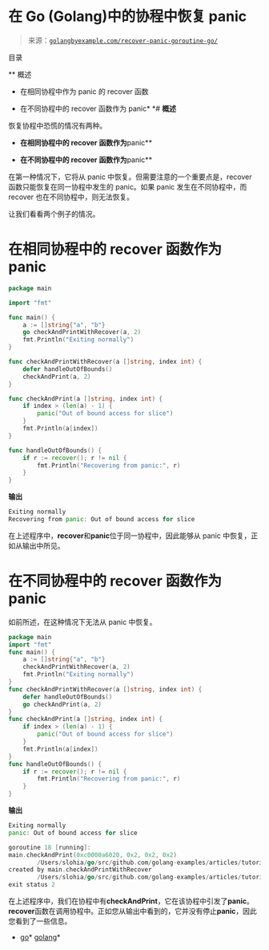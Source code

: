 <!--yml

分类：未分类

日期：2024-10-13 06:26:01

-->

# 在 Go (Golang)中的协程中恢复 panic

> 来源：[`golangbyexample.com/recover-panic-goroutine-go/`](https://golangbyexample.com/recover-panic-goroutine-go/)

目录

**   概述

+   在相同协程中作为 panic 的 recover 函数

+   在不同协程中的 recover 函数作为 panic*  *# **概述**

恢复协程中恐慌的情况有两种。

+   **在相同协程中的 recover 函数作为**panic**

+   **在不同协程中的 recover 函数作为**panic**

在第一种情况下，它将从 panic 中恢复。但需要注意的一个重要点是，recover 函数只能恢复在同一协程中发生的 panic。如果 panic 发生在不同协程中，而 recover 也在不同协程中，则无法恢复。

让我们看看两个例子的情况。

# ****在相同协程中的 recover 函数作为 panic****

```go
package main

import "fmt"

func main() {
    a := []string{"a", "b"}
    go checkAndPrintWithRecover(a, 2)
    fmt.Println("Exiting normally")
}

func checkAndPrintWithRecover(a []string, index int) {
    defer handleOutOfBounds()
    checkAndPrint(a, 2)
}

func checkAndPrint(a []string, index int) {
    if index > (len(a) - 1) {
        panic("Out of bound access for slice")
    }
    fmt.Println(a[index])
}

func handleOutOfBounds() {
    if r := recover(); r != nil {
        fmt.Println("Recovering from panic:", r)
    }
}
```

**输出**

```go
Exiting normally
Recovering from panic: Out of bound access for slice
```

在上述程序中，**recover**和**panic**位于同一协程中，因此能够从 panic 中恢复，正如从输出中所见。

# **在不同协程中的 recover 函数作为 panic**

如前所述，在这种情况下无法从 panic 中恢复。

```go
package main
import "fmt"
func main() {
    a := []string{"a", "b"}
    checkAndPrintWithRecover(a, 2)
    fmt.Println("Exiting normally")
}
func checkAndPrintWithRecover(a []string, index int) {
    defer handleOutOfBounds()
    go checkAndPrint(a, 2)
}
func checkAndPrint(a []string, index int) {
    if index > (len(a) - 1) {
        panic("Out of bound access for slice")
    }
    fmt.Println(a[index])
}
func handleOutOfBounds() {
    if r := recover(); r != nil {
        fmt.Println("Recovering from panic:", r)
    }
}
```

**输出**

```go
Exiting normally
panic: Out of bound access for slice

goroutine 18 [running]:
main.checkAndPrint(0xc0000a6020, 0x2, 0x2, 0x2)
        /Users/slohia/go/src/github.com/golang-examples/articles/tutorial/panicRecover/goroutine/main.go:19 +0xe2
created by main.checkAndPrintWithRecover
        /Users/slohia/go/src/github.com/golang-examples/articles/tutorial/panicRecover/goroutine/main.go:14 +0x82
exit status 2
```

在上述程序中，我们在协程中有**checkAndPrint**，它在该协程中引发了**panic**。**recover**函数在调用协程中。正如您从输出中看到的，它并没有停止**panic**，因此您看到了一些信息。

+   [go](https://golangbyexample.com/tag/go/)*   [golang](https://golangbyexample.com/tag/golang/)*
